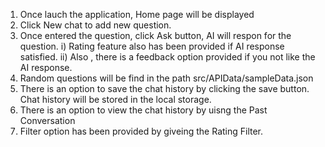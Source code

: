 1) Once lauch the application, Home page will be displayed
2) Click New chat to add new question.
3) Once entered the question, click Ask button, AI will respon for the question.
    i) Rating feature also has been provided if AI response satisfied.
    ii) Also , there is a feedback option provided if you not like the AI response.
4) Random questions will be find in the path src/APIData/sampleData.json
5) There is an option to save the chat history by clicking the save button. Chat history will be stored in the local storage.
6) There is an option to view the chat history by uisng the Past Conversation
7) Filter option has been provided by giveing the Rating Filter.